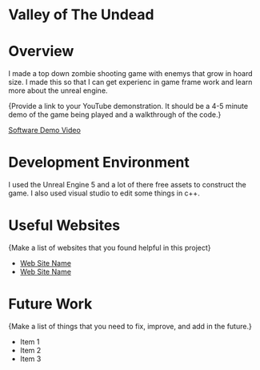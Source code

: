 # Valley of The Undead
# Overview

I made a top down zombie shooting game with enemys that grow in hoard size. I made this so that I can get experienc in game frame work and learn more about the unreal engine.

{Provide a link to your YouTube demonstration.  It should be a 4-5 minute demo of the game being played and a walkthrough of the code.}

[Software Demo Video](http://youtube.link.goes.here)

# Development Environment

I used the Unreal Engine 5 and a lot of there free assets to construct the game. I also used visual studio to edit some things in c++.


# Useful Websites

{Make a list of websites that you found helpful in this project}
* [Web Site Name](http://url.link.goes.here)
* [Web Site Name](http://url.link.goes.here)

# Future Work

{Make a list of things that you need to fix, improve, and add in the future.}
* Item 1
* Item 2
* Item 3
